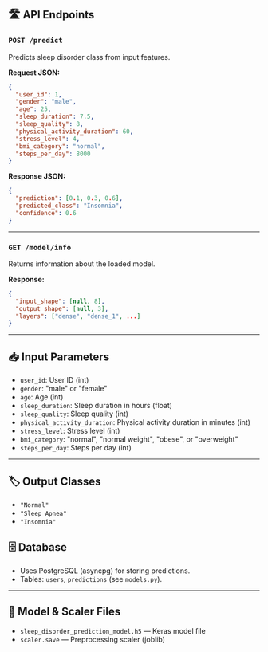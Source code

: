 ## 🛣️ API Endpoints

### `POST /predict`
Predicts sleep disorder class from input features.

**Request JSON:**
```json
{
  "user_id": 1,
  "gender": "male",
  "age": 25,
  "sleep_duration": 7.5,
  "sleep_quality": 8,
  "physical_activity_duration": 60,
  "stress_level": 4,
  "bmi_category": "normal",
  "steps_per_day": 8000
}
```

**Response JSON:**
```json
{
  "prediction": [0.1, 0.3, 0.6],
  "predicted_class": "Insomnia",
  "confidence": 0.6
}
```

---

### `GET /model/info`
Returns information about the loaded model.

**Response:**
```json
{
  "input_shape": [null, 8],
  "output_shape": [null, 3],
  "layers": ["dense", "dense_1", ...]
}
```

---

## 📥 Input Parameters

- `user_id`: User ID (int)
- `gender`: "male" or "female"
- `age`: Age (int)
- `sleep_duration`: Sleep duration in hours (float)
- `sleep_quality`: Sleep quality (int)
- `physical_activity_duration`: Physical activity duration in minutes (int)
- `stress_level`: Stress level (int)
- `bmi_category`: "normal", "normal weight", "obese", or "overweight"
- `steps_per_day`: Steps per day (int)

---

## 🏷️ Output Classes

- `"Normal"`
- `"Sleep Apnea"`
- `"Insomnia"`

## 🗄️ Database

- Uses PostgreSQL (asyncpg) for storing predictions.
- Tables: `users`, `predictions` (see `models.py`).

---

## 🧩 Model & Scaler Files

- `sleep_disorder_prediction_model.h5` — Keras model file
- `scaler.save` — Preprocessing scaler (joblib)